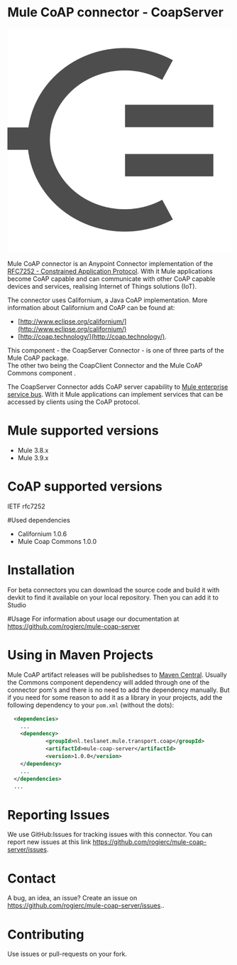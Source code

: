 # Mule CoAP connector - CoapServer
![Mule-Coap logo](coap-logo.svg)

Mule CoAP connector is an Anypoint Connector implementation of the [RFC7252 - Constrained Application Protocol](http://tools.ietf.org/html/rfc7252). 
With it Mule applications become CoAP capable and can communicate with other CoAP capable devices and services, realising Internet of Things solutions (IoT). 

The connector uses Californium, a Java CoAP implementation. More information about Californium and CoAP can be found at:

* [http://www.eclipse.org/californium/](http://www.eclipse.org/californium/)
* [http://coap.technology/](http://coap.technology/).

This component - the CoapServer Connector - is one of three parts of the Mule CoAP package.  
The other two being the CoapClient Connector and the Mule CoAP Commons component . 

The CoapServer Connector adds CoAP server capability to [Mule enterprise service bus](https://www.mulesoft.com/).
With it Mule applications can implement services that can be accessed by clients using the CoAP protocol. 

# Mule supported versions
* Mule 3.8.x
* Mule 3.9.x

# CoAP supported versions
IETF rfc7252

#Used dependencies
* Californium 1.0.6
* Mule Coap Commons 1.0.0

# Installation 
For beta connectors you can download the source code and build it with devkit to find it available on your local repository. Then you can add it to Studio


#Usage
For information about usage our documentation at https://github.com/rogierc/mule-coap-server

# Using in Maven Projects

Mule CoAP artifact releases will be publishedses to [Maven Central](http://search.maven.org/#search%7Cga%7C1%7Cmule-coap-server).
Usually the Commons component dependency will added through one of the connector pom's and there is no need to add the 
dependency manually. But if you need for some reason to add it as a library in your projects, add the following dependency
to your `pom.xml` (without the dots):

```xml
  <dependencies>
    ...
    <dependency>
            <groupId>nl.teslanet.mule.transport.coap</groupId>
            <artifactId>mule-coap-server</artifactId>
            <version>1.0.0</version>
    </dependency>
    ...
  </dependencies>
  ...
```

# Reporting Issues

We use GitHub:Issues for tracking issues with this connector. You can report new issues at this link https://github.com/rogierc/mule-coap-server/issues.

# Contact

A bug, an idea, an issue? Create an issue on https://github.com/rogierc/mule-coap-server/issues..

# Contributing

Use issues or pull-requests on your fork.
